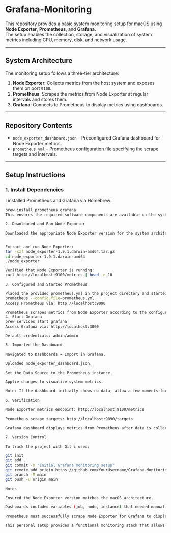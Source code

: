 
# Grafana-Monitoring

This repository provides a basic system monitoring setup for macOS using **Node Exporter**, **Prometheus**, and **Grafana**.  
The setup enables the collection, storage, and visualization of system metrics including CPU, memory, disk, and network usage.

---
## System Architecture
The monitoring setup follows a three-tier architecture:

1. **Node Exporter**: Collects metrics from the host system and exposes them on port `9100`.  
2. **Prometheus**: Scrapes the metrics from Node Exporter at regular intervals and stores them.  
3. **Grafana**: Connects to Prometheus to display metrics using dashboards.

---

## Repository Contents

- `node_exporter_dashboard.json` – Preconfigured Grafana dashboard for Node Exporter metrics.  
- `prometheus.yml` – Prometheus configuration file specifying the scrape targets and intervals.

---

## Setup Instructions

### 1. Install Dependencies

I installed Prometheus and Grafana via Homebrew:

```bash
brew install prometheus grafana
This ensures the required software components are available on the system.

2. Downloaded and Ran Node Exporter

Downloaded the appropriate Node Exporter version for the system architecture (Intel amd64 or Apple Silicon arm64) from the Node Exporter releases


Extract and run Node Exporter:
tar -xzf node_exporter-1.9.1.darwin-amd64.tar.gz
cd node_exporter-1.9.1.darwin-amd64
./node_exporter

Verified that Node Exporter is running:
curl http://localhost:9100/metrics | head -n 10

3. Configured and Started Prometheus

Placed the provided prometheus.yml in the project directory and started Prometheus:
prometheus --config.file=prometheus.yml
Access Prometheus via: http://localhost:9090

Prometheus scrapes metrics from Node Exporter according to the configuration.
4. Start Grafana
brew services start grafana
Access Grafana via: http://localhost:3000

Default credentials: admin/admin

5. Imported the Dashboard

Navigated to Dashboards → Import in Grafana.

Uploaded node_exporter_dashboard.json.

Set the Data Source to the Prometheus instance.

Applie changes to visualize system metrics.

Note: If the dashboard initially shows no data, allow a few moments for Prometheus to scrape metrics.

6. Verification

Node Exporter metrics endpoint: http://localhost:9100/metrics

Prometheus scrape targets: http://localhost:9090/targets

Grafana dashboard displays metrics from Prometheus after data is collected.

7. Version Control

To track the project with Git i used:

git init
git add .
git commit -m "Initial Grafana monitoring setup"
git remote add origin https://github.com/YourUsername/Grafana-Monitoring.git
git branch -M main
git push -u origin main

Notes

Ensured the Node Exporter version matches the macOS architecture.

Dashboards included variables (job, node, instance) that needed manual correction/selection for metrics display.

Prometheus must successfully scrape Node Exporter for Grafana to display data and manauak checks and restart of Grafana was needed.

This personal setup provides a functional monitoring stack that allows visualization of system metrics in a Grafana dashboard on macOS.

